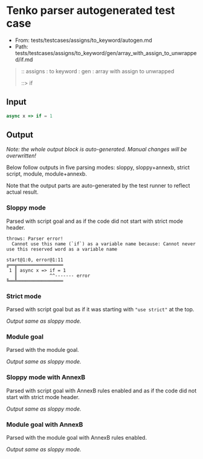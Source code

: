 # Tenko parser autogenerated test case

- From: tests/testcases/assigns/to_keyword/autogen.md
- Path: tests/testcases/assigns/to_keyword/gen/array_with_assign_to_unwrapped/if.md

> :: assigns : to keyword : gen : array with assign to unwrapped
>
> ::> if

## Input


`````js
async x => if = 1
`````

## Output

_Note: the whole output block is auto-generated. Manual changes will be overwritten!_

Below follow outputs in five parsing modes: sloppy, sloppy+annexb, strict script, module, module+annexb.

Note that the output parts are auto-generated by the test runner to reflect actual result.

### Sloppy mode

Parsed with script goal and as if the code did not start with strict mode header.

`````
throws: Parser error!
  Cannot use this name (`if`) as a variable name because: Cannot never use this reserved word as a variable name

start@1:0, error@1:11
╔══╦═════════════════
 1 ║ async x => if = 1
   ║            ^^------- error
╚══╩═════════════════

`````

### Strict mode

Parsed with script goal but as if it was starting with `"use strict"` at the top.

_Output same as sloppy mode._

### Module goal

Parsed with the module goal.

_Output same as sloppy mode._

### Sloppy mode with AnnexB

Parsed with script goal with AnnexB rules enabled and as if the code did not start with strict mode header.

_Output same as sloppy mode._

### Module goal with AnnexB

Parsed with the module goal with AnnexB rules enabled.

_Output same as sloppy mode._
